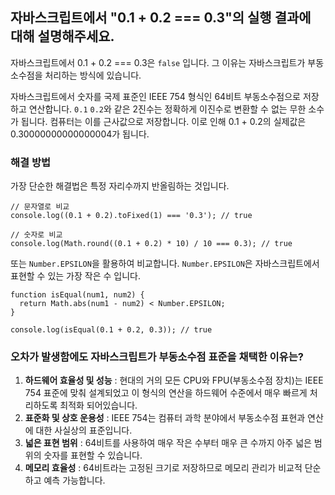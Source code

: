## 자바스크립트에서 "0.1 + 0.2 === 0.3"의 실행 결과에 대해 설명해주세요.

자바스크립트에서 0.1 + 0.2 === 0.3은 `false` 입니다. 
그 이유는 자바스크립트가 부동소수점을 처리하는 방식에 있습니다.

자바스크립트에서 숫자를 국제 표준인 IEEE 754 형식인 64비트 부동소수점으로 저장하고 연산합니다. 
`0.1` `0.2`와 같은 2진수는 정확하게 이진수로 변환할 수 없는 무한 소수가 됩니다. 컴퓨터는 이를 근사값으로 저장합니다.
이로 인해 0.1 + 0.2의 실제값은 0.30000000000000004가 됩니다.

### 해결 방법
가장 단순한 해결법은 특정 자리수까지 반올림하는 것입니다. 
```
// 문자열로 비교
console.log((0.1 + 0.2).toFixed(1) === '0.3'); // true

// 숫자로 비교
console.log(Math.round((0.1 + 0.2) * 10) / 10 === 0.3); // true
```

또는 `Number.EPSILON`을 활용하여 비교합니다. `Number.EPSILON`은 자바스크립트에서 표현할 수 있는 가장 작은 수 입니다. 
```
function isEqual(num1, num2) {
  return Math.abs(num1 - num2) < Number.EPSILON;
}

console.log(isEqual(0.1 + 0.2, 0.3)); // true
```

### 오차가 발생함에도 자바스크립트가 부동소수점 표준을 채택한 이유는?
1. **하드웨어 효율성 및 성능** : 현대의 거의 모든 CPU와 FPU(부동소수점 장치)는 IEEE 754 표준에 맞춰 설계되었고 이 형식의 연산을 하드웨어 수준에서 매우 빠르게 처리하도록 최적화 되어있습니다.
2. **표준화 및 상호 운용성** : IEEE 754는 컴퓨터 과학 분야에서 부동소수점 표현과 연산에 대한 사실상의 표준입니다.
3. **넓은 표현 범위** : 64비트를 사용하여 매우 작은 수부터 매우 큰 수까지 아주 넓은 범위의 숫자를 표현할 수 있습니다.
4. **메모리 효율성** : 64비트라는 고정된 크기로 저장하므로 메모리 관리가 비교적 단순하고 예측 가능합니다.
